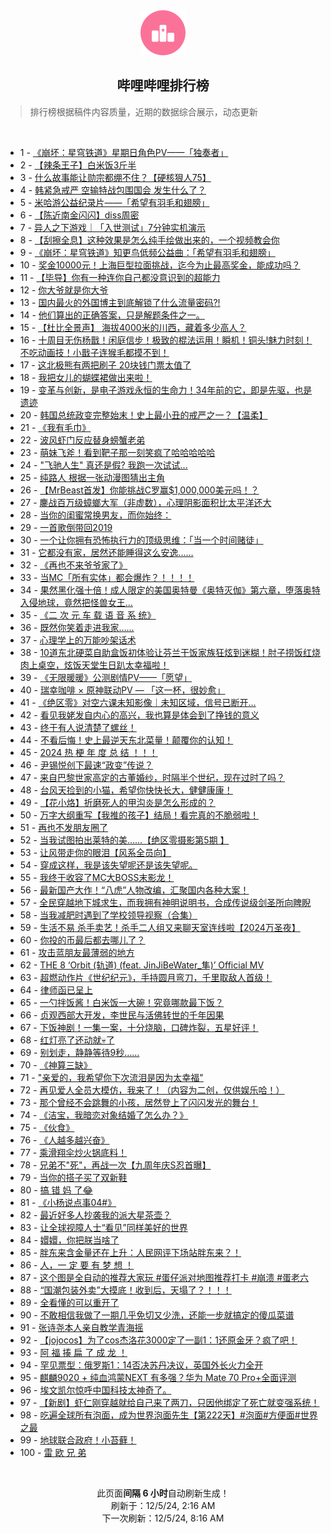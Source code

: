 <div align="center">
    <img src="./assets/icon_rank.png" alt="logo" />
    <h2>哔哩哔哩排行榜</h>
</div>

> 排行榜根据稿件内容质量，近期的数据综合展示，动态更新

<br />

<ul><li><span>1 - <a href=https://www.bilibili.com/BV1Dg6AYNEpD target=_blank>《崩坏：星穹铁道》星期日角色PV——「独奏者」</a></span></li><li><span>2 - <a href=https://www.bilibili.com/BV1uCzoYEEir target=_blank>【辣条王子】白米饭3斤半</a></span></li><li><span>3 - <a href=https://www.bilibili.com/BV1YnzqYaEsp target=_blank>什么故事能让勋宗都绷不住？【硬核狠人75】</a></span></li><li><span>4 - <a href=https://www.bilibili.com/BV1jBzQYjEob target=_blank>韩紧急戒严&nbsp;空输特战包围国会&nbsp;发生什么了？</a></span></li><li><span>5 - <a href=https://www.bilibili.com/BV16j6KYoEue target=_blank>米哈游公益纪录片——「希望有羽毛和翅膀」</a></span></li><li><span>6 - <a href=https://www.bilibili.com/BV1bb6FYsEtR target=_blank>【陈近南金闪闪】diss周密</a></span></li><li><span>7 - <a href=https://www.bilibili.com/BV1FFzyYFE2G target=_blank>异人之下游戏｜「入世测试」7分钟实机演示</a></span></li><li><span>8 - <a href=https://www.bilibili.com/BV1FpzsYkEVk target=_blank>【刮擦全息】这种效果是怎么纯手绘做出来的，一个视频教会你</a></span></li><li><span>9 - <a href=https://www.bilibili.com/BV11GzmYmEpN target=_blank>《崩坏：星穹铁道》知更鸟低频公益曲：「希望有羽毛和翅膀」</a></span></li><li><span>10 - <a href=https://www.bilibili.com/BV1iP6TYRE9b target=_blank>奖金10000元！上海巨型拉面挑战，迄今为止最高奖金，能成功吗？</a></span></li><li><span>11 - <a href=https://www.bilibili.com/BV12hz2Y1E3B target=_blank>【毕导】你有一种连你自己都没意识到的超能力</a></span></li><li><span>12 - <a href=https://www.bilibili.com/BV1ydz4YoEZV target=_blank>你大爷就是你大爷</a></span></li><li><span>13 - <a href=https://www.bilibili.com/BV1eqzsYAEBK target=_blank>国内最火的外国博主到底解锁了什么流量密码?!</a></span></li><li><span>14 - <a href=https://www.bilibili.com/BV1ZAzdYdECS target=_blank>他们算出的正确答案，只是解题条件之一。</a></span></li><li><span>15 - <a href=https://www.bilibili.com/BV1V36NYGEs2 target=_blank>【杜比全景声】&nbsp;海拔4000米的川西，藏着多少高人？</a></span></li><li><span>16 - <a href=https://www.bilibili.com/BV1kozsYEERX target=_blank>十周目无伤杨戬！闲庭信步！极致的棍法运用！瞬机！铜头!魅力时刻！不吃动画技！小戬子连猴毛都摸不到！</a></span></li><li><span>17 - <a href=https://www.bilibili.com/BV1zFzdYZE6D target=_blank>这北极熊有两把刷子&nbsp;20块钱门票太值了</a></span></li><li><span>18 - <a href=https://www.bilibili.com/BV1YzzmYFEnF target=_blank>我把女儿的蝴蝶裙做出来啦！</a></span></li><li><span>19 - <a href=https://www.bilibili.com/BV1Ns6NYYEth target=_blank>变革与创新，是电子游戏永恒的生命力！34年前的它，即是先驱，也是遗迹</a></span></li><li><span>20 - <a href=https://www.bilibili.com/BV1SYzXYBEom target=_blank>韩国总统政变完整始末！史上最小丑的戒严之一？【温柔】</a></span></li><li><span>21 - <a href=https://www.bilibili.com/BV1BF6TYtEZa target=_blank>《我有毛巾》</a></span></li><li><span>22 - <a href=https://www.bilibili.com/BV1kizdYPErb target=_blank>波风虾门反应替身螃蟹老弟</a></span></li><li><span>23 - <a href=https://www.bilibili.com/BV1FczyYbEAh target=_blank>萌妹飞斧！看到靶子那一刻笑疯了哈哈哈哈哈</a></span></li><li><span>24 - <a href=https://www.bilibili.com/BV1fk6TYZEVT target=_blank>&quot;飞驰人生&quot;&nbsp;真还是假?&nbsp;我跑一次试试...</a></span></li><li><span>25 - <a href=https://www.bilibili.com/BV1tNzpYjELs target=_blank>纯路人&nbsp;根据一张动漫图猜出主角</a></span></li><li><span>26 - <a href=https://www.bilibili.com/BV1wFzxY7EN7 target=_blank>【MrBeast首发】你能挑战C罗赢$1,000,000美元吗！？</a></span></li><li><span>27 - <a href=https://www.bilibili.com/BV1ZozzYyEVR target=_blank>鏖战百万级蟑螂大军（非虚数），心理阴影面积比太平洋还大</a></span></li><li><span>28 - <a href=https://www.bilibili.com/BV1bC6KYuEJ5 target=_blank>当你的闺蜜常换男友，而你始终：</a></span></li><li><span>29 - <a href=https://www.bilibili.com/BV1oi6AYjEft target=_blank>一首歌倒带回2019</a></span></li><li><span>30 - <a href=https://www.bilibili.com/BV1gBzoYQEdf target=_blank>一个让你拥有恐怖执行力的顶级思维：「当一个时间赌徒」</a></span></li><li><span>31 - <a href=https://www.bilibili.com/BV1Z5ByYREyh target=_blank>它都没有家，居然还能睡得这么安逸……</a></span></li><li><span>32 - <a href=https://www.bilibili.com/BV1LK6TYWECw target=_blank>《再也不来爷爷家了》</a></span></li><li><span>33 - <a href=https://www.bilibili.com/BV1qE6PYmE12 target=_blank>当MC「所有实体」都会爆炸？！！！！</a></span></li><li><span>34 - <a href=https://www.bilibili.com/BV1VzzmYFEGq target=_blank>果然黑化强十倍！成人限定的美国奥特曼《奥特灭伽》第六章，堕落奥特入侵地球，竟然把怪兽女王…</a></span></li><li><span>35 - <a href=https://www.bilibili.com/BV1U2zoYLE5T target=_blank>《二&nbsp;次&nbsp;元&nbsp;车&nbsp;载&nbsp;语&nbsp;音&nbsp;系&nbsp;统》</a></span></li><li><span>36 - <a href=https://www.bilibili.com/BV198zRYEEFs target=_blank>既然你笑着走进我家……</a></span></li><li><span>37 - <a href=https://www.bilibili.com/BV1nDzzYSEwh target=_blank>心理学上的万能吵架话术</a></span></li><li><span>38 - <a href=https://www.bilibili.com/BV1Rs6PYCE9J target=_blank>10道东北硬菜自助盒饭初体验让芬兰干饭家族狂炫到迷糊！肘子捞饭红烧肉上桌空，炫饭天堂生日趴太幸福啦！</a></span></li><li><span>39 - <a href=https://www.bilibili.com/BV1tr6KY6E3L target=_blank>《无限暖暖》公测剧情PV——「愿望」</a></span></li><li><span>40 - <a href=https://www.bilibili.com/BV1QkzfYdEq5 target=_blank>瑞幸咖啡&nbsp;×&nbsp;原神联动PV&nbsp;—&nbsp;「这一杯，很妙愈」</a></span></li><li><span>41 - <a href=https://www.bilibili.com/BV1eFzSYeEza target=_blank>《绝区零》对空六课未知影像｜未知区域，信号已断开…</a></span></li><li><span>42 - <a href=https://www.bilibili.com/BV1e7zUYwEJ2 target=_blank>看见我姥发自内心的高兴，我也算是体会到了挣钱的意义</a></span></li><li><span>43 - <a href=https://www.bilibili.com/BV1iXzZYcESq target=_blank>终于有人说清楚了螺丝！</a></span></li><li><span>44 - <a href=https://www.bilibili.com/BV1QL6NYzEVs target=_blank>不看后悔！史上最逆天东北菜量！颠覆你的认知！</a></span></li><li><span>45 - <a href=https://www.bilibili.com/BV1AqzqYDEr1 target=_blank>2024&nbsp;热&nbsp;梗&nbsp;年&nbsp;度&nbsp;总&nbsp;结&nbsp;！！！</a></span></li><li><span>46 - <a href=https://www.bilibili.com/BV17ki2YtEhx target=_blank>尹锡悦创下最速“政变”传说？</a></span></li><li><span>47 - <a href=https://www.bilibili.com/BV1aW6FYZEup target=_blank>来自巴黎世家高定的古董婚纱，时隔半个世纪，现在过时了吗？</a></span></li><li><span>48 - <a href=https://www.bilibili.com/BV1LKzdYREBT target=_blank>台风天捡到的小猫，希望你快快长大，健健康康！</a></span></li><li><span>49 - <a href=https://www.bilibili.com/BV18zzCYCEKu target=_blank>【花小烙】折磨死人的甲沟炎是怎么形成的？</a></span></li><li><span>50 - <a href=https://www.bilibili.com/BV1K76cYQEaV target=_blank>万字大纲重写【我推的孩子】结局！看完真的不脆弱啦！</a></span></li><li><span>51 - <a href=https://www.bilibili.com/BV1r9zCYPEUm target=_blank>再也不发朋友圈了</a></span></li><li><span>52 - <a href=https://www.bilibili.com/BV1Tj6AYcE4x target=_blank>当我试图拍出莱特的美……【绝区零摄影第5期&nbsp;】</a></span></li><li><span>53 - <a href=https://www.bilibili.com/BV1XrzfY4EJg target=_blank>让风带走你的眼泪【风系全员向】</a></span></li><li><span>54 - <a href=https://www.bilibili.com/BV1gG6NYrESo target=_blank>穿成这样，我是该失望呢还是该失望呢。</a></span></li><li><span>55 - <a href=https://www.bilibili.com/BV1vJztY3EbZ target=_blank>我终于收容了MC大BOSS末影龙！</a></span></li><li><span>56 - <a href=https://www.bilibili.com/BV1fEznYZEjL target=_blank>最新国产大作！“八虎”人物改编，汇聚国内各种大案！</a></span></li><li><span>57 - <a href=https://www.bilibili.com/BV1LazsYiEym target=_blank>全民穿越地下城求生，而我拥有神明说明书，合成传说级剑圣所向睥睨</a></span></li><li><span>58 - <a href=https://www.bilibili.com/BV1sD6KYeEVj target=_blank>当我减肥时遇到了学校领导视察（合集）</a></span></li><li><span>59 - <a href=https://www.bilibili.com/BV1a5zdYEETu target=_blank>生活不易&nbsp;杀手卖艺！杀手二人组又来聊天室连线啦【2024万圣夜】</a></span></li><li><span>60 - <a href=https://www.bilibili.com/BV1CM6PYsES2 target=_blank>你投的币最后都去哪儿了？</a></span></li><li><span>61 - <a href=https://www.bilibili.com/BV1ijztYVERY target=_blank>攻击蓝朋友最薄弱的地方</a></span></li><li><span>62 - <a href=https://www.bilibili.com/BV1PPzXYbEc9 target=_blank>THE&nbsp;8&nbsp;‘Orbit&nbsp;(轨道)&nbsp;(feat.&nbsp;JinJiBeWater_隼)’&nbsp;Official&nbsp;MV</a></span></li><li><span>63 - <a href=https://www.bilibili.com/BV1xnzJYBEgo target=_blank>超燃动作片《世纪纪元》，手持圆月弯刀，千里取敌人首级！</a></span></li><li><span>64 - <a href=https://www.bilibili.com/BV1L7zUYPEVK target=_blank>律师函已呈上</a></span></li><li><span>65 - <a href=https://www.bilibili.com/BV1qn6PYjEzc target=_blank>一勺拌饭酱！白米饭一大碗！究竟哪款最下饭？</a></span></li><li><span>66 - <a href=https://www.bilibili.com/BV1dt6KYJE4x target=_blank>贞观西部大开发，李世民与活佛转世的千年因果</a></span></li><li><span>67 - <a href=https://www.bilibili.com/BV1pqzWYVETB target=_blank>下饭神剧！一集一案，十分烧脑，口碑炸裂，五星好评！</a></span></li><li><span>68 - <a href=https://www.bilibili.com/BV16izkYdEAC target=_blank>红灯亮了还动就💀了</a></span></li><li><span>69 - <a href=https://www.bilibili.com/BV178zmYKEun target=_blank>别划走，静静等待9秒……</a></span></li><li><span>70 - <a href=https://www.bilibili.com/BV15SzHY4EQ5 target=_blank>《神算三缺》</a></span></li><li><span>71 - <a href=https://www.bilibili.com/BV1TwznY6EL8 target=_blank>&quot;亲爱的，我希望你下次流泪是因为太幸福&quot;</a></span></li><li><span>72 - <a href=https://www.bilibili.com/BV1vuzdYQEoj target=_blank>再见爱人全员大模仿，我来了！（内容为二创，仅供娱乐哈！）</a></span></li><li><span>73 - <a href=https://www.bilibili.com/BV1TizzYFEG3 target=_blank>那个曾经不会跳舞的小孩，居然登上了闪闪发光的舞台！</a></span></li><li><span>74 - <a href=https://www.bilibili.com/BV1Lf6wYkExz target=_blank>《洁宝，我暗恋对象结婚了怎么办？》</a></span></li><li><span>75 - <a href=https://www.bilibili.com/BV1s3z1Y6EMU target=_blank>《伙食》</a></span></li><li><span>76 - <a href=https://www.bilibili.com/BV1s9zmYSErB target=_blank>《人越多越兴奋》</a></span></li><li><span>77 - <a href=https://www.bilibili.com/BV16H6MYwEHr target=_blank>乘滑翔伞炒火锅底料！</a></span></li><li><span>78 - <a href=https://www.bilibili.com/BV1iu6TYHEA7 target=_blank>兄弟不&quot;死&quot;，再战一次【九周年庆S忍首曝】</a></span></li><li><span>79 - <a href=https://www.bilibili.com/BV1JKzUYrEpP target=_blank>当你的搭子买了双新鞋</a></span></li><li><span>80 - <a href=https://www.bilibili.com/BV1wgznYNEk7 target=_blank>搞&nbsp;错&nbsp;妈&nbsp;了😂</a></span></li><li><span>81 - <a href=https://www.bilibili.com/BV1PBzzYZEdU target=_blank>《小杨说点事04#》</a></span></li><li><span>82 - <a href=https://www.bilibili.com/BV1tq6PYvEpF target=_blank>最近好多人抄袭我的派大星茶壶？</a></span></li><li><span>83 - <a href=https://www.bilibili.com/BV13fzdYEEtB target=_blank>让全球视障人士“看见”同样美好的世界</a></span></li><li><span>84 - <a href=https://www.bilibili.com/BV1k96KYaEsb target=_blank>嬛嬛，你把朕当啥了</a></span></li><li><span>85 - <a href=https://www.bilibili.com/BV1hE6TYLE26 target=_blank>胖东来含金量还在上升：人民网评下场站胖东来？！</a></span></li><li><span>86 - <a href=https://www.bilibili.com/BV1Yb6KYUEXh target=_blank>人，一&nbsp;定&nbsp;要&nbsp;有&nbsp;梦&nbsp;想&nbsp;！</a></span></li><li><span>87 - <a href=https://www.bilibili.com/BV1my6KYBEvP target=_blank>这个图是全自动的推荐大家玩&nbsp;#蛋仔派对地图推荐打卡&nbsp;#崩溃&nbsp;#蛋老六</a></span></li><li><span>88 - <a href=https://www.bilibili.com/BV16dznYYEMK target=_blank>“国潮包装外卖”大摸底！收到后，天塌了？！！！</a></span></li><li><span>89 - <a href=https://www.bilibili.com/BV183zJYyEoV target=_blank>全看懂的可以重开了</a></span></li><li><span>90 - <a href=https://www.bilibili.com/BV1rfzpYuEeF target=_blank>不敢相信我做了一期几乎免切又少洗，还能一步就搞定的傻瓜菜谱</a></span></li><li><span>91 - <a href=https://www.bilibili.com/BV1K1zCYzEGK target=_blank>张诗尧本人亲自教学青海摇</a></span></li><li><span>92 - <a href=https://www.bilibili.com/BV1msz2YSEDp target=_blank>【jojocos】为了cos杰洛花3000定了一副1：1还原金牙？疯了吧！</a></span></li><li><span>93 - <a href=https://www.bilibili.com/BV1zu6FYMEpm target=_blank>阿&nbsp;福&nbsp;揍&nbsp;扁&nbsp;了&nbsp;成&nbsp;龙&nbsp;！</a></span></li><li><span>94 - <a href=https://www.bilibili.com/BV1Lhz1YoEH2 target=_blank>罕见票型：俄罗斯1：14否决苏丹决议，英国外长火力全开</a></span></li><li><span>95 - <a href=https://www.bilibili.com/BV1E7zCYZEsi target=_blank>麒麟9020&nbsp;+&nbsp;纯血鸿蒙NEXT&nbsp;有多强？华为&nbsp;Mate&nbsp;70&nbsp;Pro+全面评测</a></span></li><li><span>96 - <a href=https://www.bilibili.com/BV1VgzyYpEjZ target=_blank>埃文凯尔惊呼中国科技太神奇了。</a></span></li><li><span>97 - <a href=https://www.bilibili.com/BV1Apz4YnEYs target=_blank>【新剧】虾仁刚穿越就给自己来了两刀，只因他绑定了死亡就变强系统！</a></span></li><li><span>98 - <a href=https://www.bilibili.com/BV1svzZYCEev target=_blank>吃遍全球所有泡面，成为世界泡面先生【第222天】#泡面#方便面#世界之最</a></span></li><li><span>99 - <a href=https://www.bilibili.com/BV1kPztYHEgx target=_blank>地球联合政府！小苔藓！</a></span></li><li><span>100 - <a href=https://www.bilibili.com/BV1wj6KYZEcd target=_blank>雷&nbsp;欧&nbsp;兄&nbsp;弟</a></span></li></ul>

<br />

<p align=center>此页面<strong>间隔 6 小时</strong>自动刷新生成！<br>刷新于：12/5/24, 2:16 AM<br>下一次刷新：12/5/24, 8:16 AM</p>
